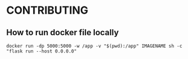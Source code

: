 # CONTRIBUTING

## How to run docker file locally

```
docker run -dp 5000:5000 -w /app -v "$(pwd):/app" IMAGENAME sh -c "flask run --host 0.0.0.0"
```
